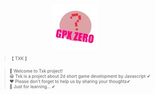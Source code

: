 <div align="center">
  <img src="imgs/ttk_logo.png" alt="ttk logo" width="150">
</div>

>【 TXK 】

###
> 👋 Welcome to Txk project! <br>
> 😁 Txk is a project about 2d short game development by Javascript ✔ <br>
> ❤ Please don't forget to help us by sharing your thoughts✔ <br>
> 📑 Just for learning... ✔
##
